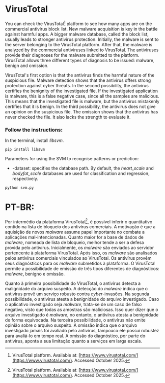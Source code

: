 # VirusTotal

You can check the VirusTotal[^1] platform to see how many apps are on the commercial antivirus block list. New malware acquisition is key in the battle against harmful apps. A bigger malware database, called the block list, usually leads to stronger antivirus protection. Initially, the malware is sent to the server belonging to the VirusTotal platform. After that, the malware is analyzed by the commercial antiviruses linked to VirusTotal. The antiviruses provide their diagnoses for the malware submitted to the platform. VirusTotal allows three different types of diagnosis to be issued: malware, benign and omission.

VirusTotal's first option is that the antivirus finds the harmful nature of the suspicious file. Malware detection shows that the antivirus offers strong protection against cyber threats. In the second possibility, the antivirus certifies the benignity of the investigated file. If the investigated application is malware, this is a false negative case, since all the samples are malicious. This means that the investigated file is malware, but the antivirus mistakenly certifies that it is benign. In the third possibility, the antivirus does not give an opinion on the suspicious file. The omission shows that the antivirus has never checked the file. It also lacks the strength to evaluate it.
[^1]: VirusTotal platform. Available at: [https://www.virustotal.com/](https://www.virustotal.com/). Accessed October 2025.

### Follow the instructions:
In the terminal, install _libsvm_.
```
pip install libsvm
```
Parameters for using the SVM to recognise patterns or prediction:

-	-dataset: specifies the database path. By default, the _heart_scale_ and _bodyfat_scale_ databases are used for classification and regression, respectively.

```
python svm.py
```


# PT-BR:
Por intermédio da plataforma VirusTotal[^1], é possível inferir o quantitativo contido na lista de bloqueio dos antivírus comerciais. A motivação é que a aquisição de novos *malware* assume papel importante no combate a aplicações mal-intencionadas. Quanto maior for a base de dados de *malware*, nomeada de lista de bloqueio, melhor tende a ser a defesa provida pelo antivírus. Inicialmente, os *malware* são enviados ao servidor pertencente à plataforma VirusTotal. Após isso, os *malware* são analisados pelos antivírus comerciais vinculados ao VirusTotal. Os antivírus provêm seus diagnósticos para os *malware* submetidos à plataforma. O VirusTotal permite a possibilidade de emissão de três tipos diferentes de diagnósticos: *malware*, benigno e omissão.

Quanto à primeira possibilidade do VirusTotal, o antivírus detecta a malignidade do arquivo suspeito. A detecção do *malware* indica que o antivírus provê um serviço robusto contra *cyber*-invasões. Na segunda possibilidade, o antivírus atesta a benignidade do arquivo investigado. Caso o aplicativo investigado seja *malware*, trata-se de um caso de falso negativo, visto que todas as amostras são maliciosas. Isso quer dizer que o arquivo investigado é *malware*, no entanto, o antivírus atesta a benignidade de forma equivocada. Na terceira possibilidade, o antivírus não emite opinião sobre o arquivo suspeito. A omissão indica que o arquivo investigado jamais foi avaliado pelo antivírus, tampouco ele possui robustez para avaliá-lo em tempo real. A omissão do diagnóstico, por parte do antivírus, aponta a sua limitação quanto a serviços em larga escala.

[^1]: Plataforma VirusTotal. Disponível em: [https://www.virustotal.com/](https://www.virustotal.com/). Acesso em outubro de 2025.

